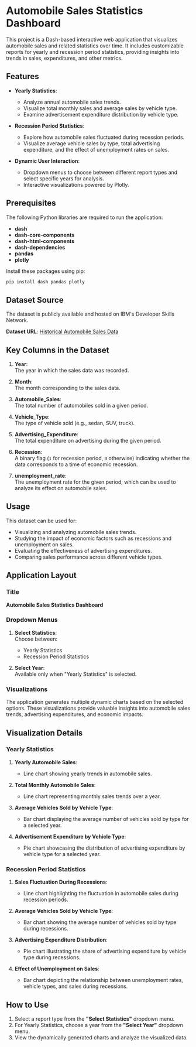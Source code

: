# Automobile Sales Statistics Dashboard

This project is a Dash-based interactive web application that visualizes automobile sales and related statistics over time. It includes customizable reports for yearly and recession period statistics, providing insights into trends in sales, expenditures, and other metrics.

## Features

- **Yearly Statistics**:
  - Analyze annual automobile sales trends.
  - Visualize total monthly sales and average sales by vehicle type.
  - Examine advertisement expenditure distribution by vehicle type.

- **Recession Period Statistics**:
  - Explore how automobile sales fluctuated during recession periods.
  - Visualize average vehicle sales by type, total advertising expenditure, and the effect of unemployment rates on sales.

- **Dynamic User Interaction**:
  - Dropdown menus to choose between different report types and select specific years for analysis.
  - Interactive visualizations powered by Plotly.

## Prerequisites

The following Python libraries are required to run the application:
- **dash**
- **dash-core-components**
- **dash-html-components**
- **dash-dependencies**
- **pandas**
- **plotly**

Install these packages using pip:
```bash
pip install dash pandas plotly
```


## Dataset Source

The dataset is publicly available and hosted on IBM's Developer Skills Network.

**Dataset URL**: [Historical Automobile Sales Data](https://cf-courses-data.s3.us.cloud-object-storage.appdomain.cloud/IBMDeveloperSkillsNetwork-DV0101EN-SkillsNetwork/Data%20Files/historical_automobile_sales.csv)

## Key Columns in the Dataset

1. **Year**:  
   The year in which the sales data was recorded.

2. **Month**:  
   The month corresponding to the sales data.

3. **Automobile_Sales**:  
   The total number of automobiles sold in a given period.

4. **Vehicle_Type**:  
   The type of vehicle sold (e.g., sedan, SUV, truck).

5. **Advertising_Expenditure**:  
   The total expenditure on advertising during the given period.

6. **Recession**:  
   A binary flag (`1` for recession period, `0` otherwise) indicating whether the data corresponds to a time of economic recession.

7. **unemployment_rate**:  
   The unemployment rate for the given period, which can be used to analyze its effect on automobile sales.

## Usage

This dataset can be used for:
- Visualizing and analyzing automobile sales trends.
- Studying the impact of economic factors such as recessions and unemployment on sales.
- Evaluating the effectiveness of advertising expenditures.
- Comparing sales performance across different vehicle types.


## Application Layout

### Title
**Automobile Sales Statistics Dashboard**

### Dropdown Menus
1. **Select Statistics**:  
   Choose between:
   - Yearly Statistics
   - Recession Period Statistics

2. **Select Year**:  
   Available only when "Yearly Statistics" is selected.

### Visualizations
The application generates multiple dynamic charts based on the selected options. These visualizations provide valuable insights into automobile sales trends, advertising expenditures, and economic impacts.



## Visualization Details

### **Yearly Statistics**
1. **Yearly Automobile Sales**:  
   - Line chart showing yearly trends in automobile sales.

2. **Total Monthly Automobile Sales**:  
   - Line chart representing monthly sales trends over a year.

3. **Average Vehicles Sold by Vehicle Type**:  
   - Bar chart displaying the average number of vehicles sold by type for a selected year.

4. **Advertisement Expenditure by Vehicle Type**:  
   - Pie chart showcasing the distribution of advertising expenditure by vehicle type for a selected year.



### **Recession Period Statistics**
1. **Sales Fluctuation During Recessions**:  
   - Line chart highlighting the fluctuation in automobile sales during recession periods.

2. **Average Vehicles Sold by Vehicle Type**:  
   - Bar chart showing the average number of vehicles sold by type during recessions.

3. **Advertising Expenditure Distribution**:  
   - Pie chart illustrating the share of advertising expenditure by vehicle type during recessions.

4. **Effect of Unemployment on Sales**:  
   - Bar chart depicting the relationship between unemployment rates, vehicle types, and sales during recessions.



## How to Use
1. Select a report type from the **"Select Statistics"** dropdown menu.
2. For Yearly Statistics, choose a year from the **"Select Year"** dropdown menu.
3. View the dynamically generated charts and analyze the visualized data.












